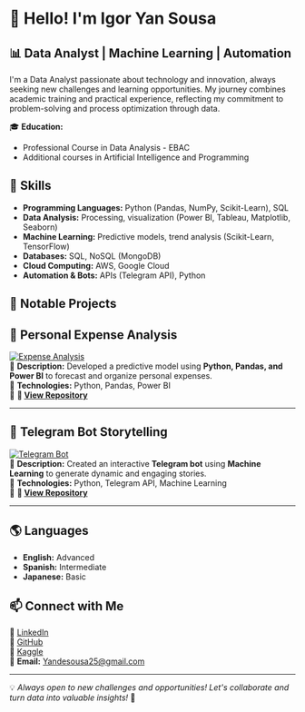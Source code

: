 # 👋 Hello! I'm Igor Yan Sousa

## 📊 Data Analyst | Machine Learning | Automation

I'm a Data Analyst passionate about technology and innovation, always seeking new challenges and learning opportunities. My journey combines academic training and practical experience, reflecting my commitment to problem-solving and process optimization through data.

🎓 **Education:**
- Professional Course in Data Analysis - EBAC
- Additional courses in Artificial Intelligence and Programming

## 🚀 Skills
- **Programming Languages:** Python (Pandas, NumPy, Scikit-Learn), SQL
- **Data Analysis:** Processing, visualization (Power BI, Tableau, Matplotlib, Seaborn)
- **Machine Learning:** Predictive models, trend analysis (Scikit-Learn, TensorFlow)
- **Databases:** SQL, NoSQL (MongoDB)
- **Cloud Computing:** AWS, Google Cloud
- **Automation & Bots:** APIs (Telegram API), Python

## 📌 Notable Projects
## 🚀 Personal Expense Analysis  
[![Expense Analysis](https://raw.githubusercontent.com/yandesousa/kilihito/main/images/expenses.png)](https://github.com/yandesousa/kilihito)  
🔹 **Description:** Developed a predictive model using **Python, Pandas, and Power BI** to forecast and organize personal expenses.  
🔹 **Technologies:** Python, Pandas, Power BI  
🔹 **🔗 [View Repository](https://github.com/yandesousa/kilihito)**  

---    
## 🤖 Telegram Bot Storytelling  
[![Telegram Bot](https://raw.githubusercontent.com/yandesousa/bakurakan/main/images/bot.png)](https://github.com/yandesousaE/bakurakan)  
🔹 **Description:** Created an interactive **Telegram bot** using **Machine Learning** to generate dynamic and engaging stories.  
🔹 **Technologies:** Python, Telegram API, Machine Learning  
🔹 **🔗 [View Repository](https://github.com/yandesousa/bakurakan)**  

---
## 🌎 Languages
- **English:** Advanced
- **Spanish:** Intermediate
- **Japanese:** Basic

## 📫 Connect with Me
🔗 [LinkedIn](#)  
🔗 [GitHub](https://github.com/YanSousa)  
🔗 [Kaggle](#)  
📧 **Email:** Yandesousa25@gmail.com

---
💡 *Always open to new challenges and opportunities! Let's collaborate and turn data into valuable insights!* 🚀
